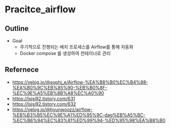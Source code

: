 # Pracitce_airflow
## Outline
* Goal
    * 주기적으로 진행되는 배치 프로세스를 Airflow를 통해 자동화
    * Docker compose 를 생성하여 컨테이너로 관리



## Refernece
* https://velog.io/@sophi_e/Airflow-%EA%B8%B0%EC%B4%88-%EA%B0%9C%EB%85%90-%EB%B0%8F-%EC%9E%A5%EB%8B%A8%EC%A0%90
* https://lsjsj92.tistory.com/631
* https://lsjsj92.tistory.com/632
* https://velog.io/@hyunwoozz/airflow-%EB%B3%B5%EC%9E%A1%ED%95%9C-dag%EB%A5%BC-%EC%B6%94%EC%83%81%ED%99%94-%ED%95%98%EA%B8%B0
